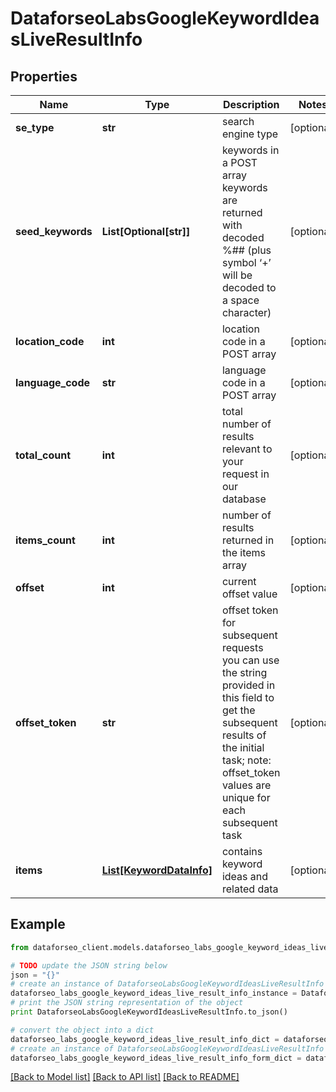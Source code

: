 # DataforseoLabsGoogleKeywordIdeasLiveResultInfo


## Properties

Name | Type | Description | Notes
------------ | ------------- | ------------- | -------------
**se_type** | **str** | search engine type | [optional] 
**seed_keywords** | **List[Optional[str]]** | keywords in a POST array keywords are returned with decoded %## (plus symbol ‘+’ will be decoded to a space character) | [optional] 
**location_code** | **int** | location code in a POST array | [optional] 
**language_code** | **str** | language code in a POST array | [optional] 
**total_count** | **int** | total number of results relevant to your request in our database | [optional] 
**items_count** | **int** | number of results returned in the items array | [optional] 
**offset** | **int** | current offset value | [optional] 
**offset_token** | **str** | offset token for subsequent requests you can use the string provided in this field to get the subsequent results of the initial task; note: offset_token values are unique for each subsequent task | [optional] 
**items** | [**List[KeywordDataInfo]**](KeywordDataInfo.md) | contains keyword ideas and related data | [optional] 

## Example

```python
from dataforseo_client.models.dataforseo_labs_google_keyword_ideas_live_result_info import DataforseoLabsGoogleKeywordIdeasLiveResultInfo

# TODO update the JSON string below
json = "{}"
# create an instance of DataforseoLabsGoogleKeywordIdeasLiveResultInfo from a JSON string
dataforseo_labs_google_keyword_ideas_live_result_info_instance = DataforseoLabsGoogleKeywordIdeasLiveResultInfo.from_json(json)
# print the JSON string representation of the object
print DataforseoLabsGoogleKeywordIdeasLiveResultInfo.to_json()

# convert the object into a dict
dataforseo_labs_google_keyword_ideas_live_result_info_dict = dataforseo_labs_google_keyword_ideas_live_result_info_instance.to_dict()
# create an instance of DataforseoLabsGoogleKeywordIdeasLiveResultInfo from a dict
dataforseo_labs_google_keyword_ideas_live_result_info_form_dict = dataforseo_labs_google_keyword_ideas_live_result_info.from_dict(dataforseo_labs_google_keyword_ideas_live_result_info_dict)
```
[[Back to Model list]](../README.md#documentation-for-models) [[Back to API list]](../README.md#documentation-for-api-endpoints) [[Back to README]](../README.md)


